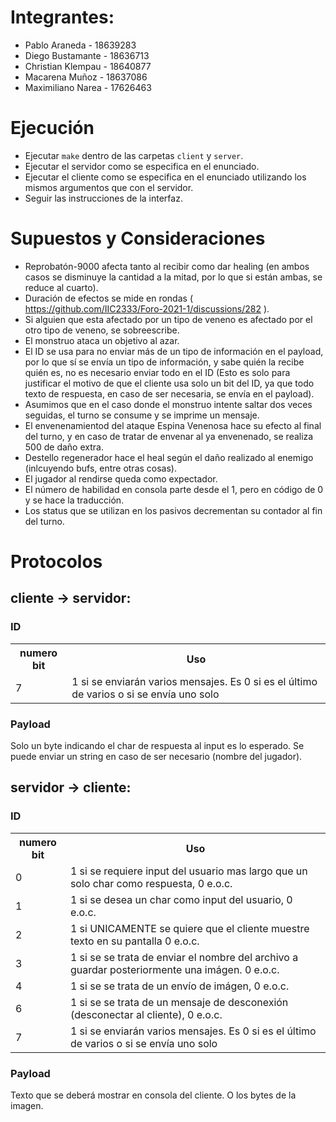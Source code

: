 # Integrantes:

- Pablo Araneda - 18639283
- Diego Bustamante - 18636713
- Christian Klempau - 18640877
- Macarena Muñoz - 18637086
- Maximiliano Narea - 17626463

# Ejecución
* Ejecutar `make` dentro de las carpetas `client` y `server`.
* Ejecutar el servidor como se especifica en el enunciado.
* Ejecutar el cliente como se especifica en el enunciado utilizando los mismos argumentos que con el servidor.
* Seguir las instrucciones de la interfaz.

# Supuestos y Consideraciones
* Reprobatón-9000 afecta tanto al recibir como dar healing (en ambos casos se disminuye la cantidad a la mitad, por lo que si están ambas, se reduce al cuarto).
* Duración de efectos se mide en rondas ( https://github.com/IIC2333/Foro-2021-1/discussions/282 ).
* Si alguien que esta afectado por un tipo de veneno es afectado por el otro tipo de veneno, se sobreescribe.
* El monstruo ataca un objetivo al azar.
* El ID se usa para no enviar más de un tipo de información en el payload, por lo que sí se envía un tipo de información, y sabe quién la recibe quién es, no es necesario enviar todo en el ID (Esto es solo para justificar el motivo de que el cliente usa solo un bit del ID, ya que todo texto de respuesta, en caso de ser necesaria, se envía en el payload).
* Asumimos que en el caso donde el monstruo intente saltar dos veces seguidas, el turno se consume y se imprime un mensaje.
* El envenenamientod del ataque Espina Venenosa hace su efecto al final del turno, y en caso de tratar de envenar al ya envenenado, se realiza 500 de daño extra.
* Destello regenerador hace el heal según el daño realizado al enemigo (inlcuyendo bufs, entre otras cosas).
* El jugador al rendirse queda como expectador.
* El número de habilidad en consola parte desde el 1, pero en código de 0 y se hace la traducción.
* Los status que se utilizan en los pasivos decrementan su contador al fin del turno.

# Protocolos
## cliente -> servidor:
### ID
<table>
<tr>
<th>numero bit</th>
<th>Uso</th>
</tr>

<!-- <tr>
<td>0</td>
<td>0 si es primera conexión, de ser 0, se ignoran las otras entradas, 1 e.o.c.</td>
</tr> -->
<!-- 
<tr>
<td>1-3</td>
<td>id jugador</td>
</tr> -->

<!-- <tr>
<td>4</td>
<td>1 si se trata de entregar el nombre del usuario</td>
</tr> -->

<!-- <tr>
<td>5</td>
<td>1 para indicar que se recibió algo del servidor (para el caso de indicar que se recibió un trozo de un string largo o imágen), 0 en otro caso.</td>
</tr> -->


<!-- <tr>
<td>6</td>
<td>1 si se se trata de un mensaje de desconexión (desconectarse del servidor), 0 e.o.c.</td>
</tr> -->


<tr>
<td>7</td>
<td>1 si se enviarán varios mensajes. Es 0 si es el último de varios o si se envía uno solo</td>
</tr>
</table>

### Payload
Solo un byte indicando el char de respuesta al input es lo esperado. Se puede enviar un string en caso de ser necesario (nombre del jugador).

## servidor -> cliente:
### ID
<table>
<tr>
<th>numero bit</th>
<th>Uso</th>
</tr>

<tr>
<td>0</td>
<td>1 si se requiere input del usuario mas largo que un solo char como respuesta, 0 e.o.c.</td>
</tr>

<tr>
<td>1</td>
<td>1 si se desea un char como input del usuario, 0 e.o.c.</td>
</tr>

<tr>
<td>2</td>
<td>1 si UNICAMENTE se quiere que el cliente muestre texto en su pantalla 0 e.o.c.</td>
</tr>

<!-- <tr>
<td>1</td>
<td>1 si se trata de conexión (conectar el cliente al servidor), 0 e.o.c.</td>
</tr> -->

<!-- <tr>
<td>2-3</td>
<td>0 si se trata de antes de una partida, 1 si se inicia la partida, 2 si es dentro de la partida, 3 si es de termino de la partida</td>
</tr> -->

<tr>
<td>3</td>
<td>1 si se se trata de enviar el nombre del archivo a guardar posteriormente una imágen. 0 e.o.c.</td>
</tr>

<tr>
<td>4</td>
<td>1 si se se trata de un envío de imágen, 0 e.o.c.</td>
</tr>

<!-- 
<tr>
<td>5</td>
<td>1 para indicar que se recibió algo del servidor (para el caso de indicar que se recibió un trozo de un string largo o imágen), 0 en otro caso.</td>
</tr> -->


<tr>
<td>6</td>
<td>1 si se se trata de un mensaje de desconexión (desconectar al cliente), 0 e.o.c.</td>
</tr>

<tr>
<td>7</td>
<td>1 si se enviarán varios mensajes. Es 0 si es el último de varios o si se envía uno solo</td>
</tr>
</table>

### Payload
Texto que se deberá mostrar en consola del cliente. O los bytes de la imagen.
